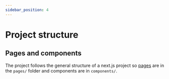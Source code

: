 ```yaml
---
sidebar_position: 4
---
```


# Project structure

## Pages and components

The project follows the general structure of a next.js project so [pages](https://nextjs.org/docs/basic-features/pages)
are in the `pages/` folder and components are in `components/`.
